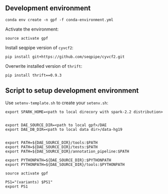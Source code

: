 

## Development environment

```
conda env create -n gpf -f conda-environment.yml
```

Activate the environment:
```
source activate gpf
```

Install seqpipe version of `cyvcf2`:
```
pip install git+https://github.com/seqpipe/cyvcf2.git
```

Overwrite installed version of `thrift`:

```
pip install thrift==0.9.3
```


## Script to setup development environment

Use `setenv-template.sh` to create your `setenv.sh`:

```
export SPARK_HOME=<path to local direcory with spark-2.2 distribution>


export DAE_SOURCE_DIR=<path to local gpf>/DAE
export DAE_DB_DIR=<path to local data dir>/data-hg19


export PATH=${DAE_SOURCE_DIR}/tools:$PATH
export PATH=${DAE_SOURCE_DIR}/tests:$PATH
export PATH=${DAE_SOURCE_DIR}/annotation_pipeline:$PATH

export PYTHONPATH=${DAE_SOURCE_DIR}:$PYTHONPATH
export PYTHONPATH=${DAE_SOURCE_DIR}/tools:$PYTHONPATH

source activate gpf

PS1="(variants) $PS1"
export PS1
```